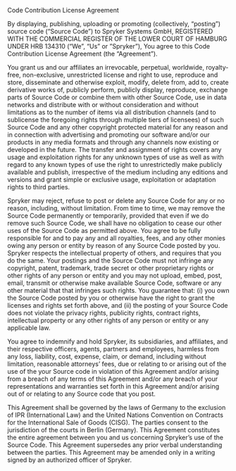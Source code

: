 Code Contribution License Agreement

By displaying, publishing, uploading or promoting (collectively, “posting”) source code (“Source Code”) to Spryker Systems GmbH, REGISTERED WITH THE COMMERCIAL REGISTER OF THE LOWER COURT OF HAMBURG UNDER HRB 134310 (“We”, “Us” or ”Spryker”), You agree to this Code Contribution License Agreement (the “Agreement”).

You grant us and our affiliates an irrevocable, perpetual, worldwide, royalty-free, non-exclusive, unrestricted license and right to use, reproduce and store, disseminate and otherwise exploit, modify, delete from, add to, create derivative works of, publicly perform, publicly display, reproduce, exchange parts of Source Code or combine them with other Source Code, use in data networks and distribute with or without consideration and without limitations as to the number of items via all distribution channels (and to sublicense the foregoing rights through multiple tiers of licensees) of such Source Code and any other copyright protected material for any reason and in connection with advertising and promoting our software and/or our products in any media formats and through any channels now existing or developed in the future. The transfer and assignment of rights covers any usage and exploitation rights for any unknown types of use as well as with regard to any known types of use the right to unrestrictedly make publicly available and publish, irrespective of the medium including any editions and versions and grant simple or exclusive usage, exploitation or adaptation rights to third parties.

Spryker may reject, refuse to post or delete any Source Code for any or no reason, including, without limitation.
From time to time, we may remove the Source Code permanently or temporarily, provided that even if we do remove such Source Code, we shall have no obligation to cease our other uses of the Source Code as permitted above.
You agree to be fully responsible for and to pay any and all royalties, fees, and any other monies owing any person or entity by reason of any Source Code posted by you.
Spryker respects the intellectual property of others, and requires that you do the same. Your postings and the Source Code must not infringe any copyright, patent, trademark, trade secret or other proprietary rights or other rights of any person or entity and you may not upload, embed, post, email, transmit or otherwise make available Source Code, software or any other material that that infringes such rights.
You guarantee that: (i) you own the Source Code posted by you or otherwise have the right to grant the licenses and rights set forth above, and (ii) the posting of your Source Code does not violate the privacy rights, publicity rights, contract rights, intellectual property or any other rights of any person or entity or any applicable law.

You agree to indemnify and hold Spryker, its subsidiaries, and affiliates, and their respective officers, agents, partners and employees, harmless from any loss, liability, cost, expense, claim, or demand, including without limitation, reasonable attorneys’ fees, due or relating to or arising out of the use of the your Source code in violation of this Agreement and/or arising from a breach of any terms of this Agreement and/or any breach of your representations and warranties set forth in this Agreement and/or arising out of or relating to any Source code that you post.

This Agreement shall be governed by the laws of Germany to the exclusion of IPR (International Law) and the United Nations Convention on Contracts for the International Sale of Goods (CISG). The parties consent to the jurisdiction of the courts in Berlin (Germany).
This Agreement constitutes the entire agreement between you and us concerning Spryker’s use of the Source Code. This Agreement supersedes any prior verbal understanding between the parties. This Agreement may be amended only in a writing signed by an authorized officer of Spryker.
